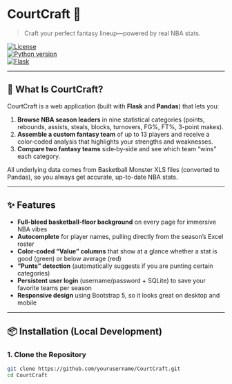 # CourtCraft 📸

> Craft your perfect fantasy lineup—powered by real NBA stats.

[![License](https://img.shields.io/badge/license-MIT-blue.svg)](LICENSE)  
[![Python version](https://img.shields.io/badge/python-3.9%2B-blue.svg)](https://www.python.org/downloads/)  
[![Flask](https://img.shields.io/badge/flask-2.0%2B-orange.svg)](https://flask.palletsprojects.com/)

---

## 🏀 What Is CourtCraft?

CourtCraft is a web application (built with **Flask** and **Pandas**) that lets you:

1. **Browse NBA season leaders** in nine statistical categories (points, rebounds, assists, steals, blocks, turnovers, FG%, FT%, 3-point makes).  
2. **Assemble a custom fantasy team** of up to 13 players and receive a color‐coded analysis that highlights your strengths and weaknesses.  
3. **Compare two fantasy teams** side‐by‐side and see which team “wins” each category.

All underlying data comes from Basketball Monster XLS files (converted to Pandas), so you always get accurate, up-to-date NBA stats.

---

## ✨ Features

- **Full-bleed basketball‐floor background** on every page for immersive NBA vibes  
- **Autocomplete** for player names, pulling directly from the season’s Excel roster  
- **Color‐coded “Value” columns** that show at a glance whether a stat is good (green) or below average (red)  
- **“Punts” detection** (automatically suggests if you are punting certain categories)  
- **Persistent user login** (username/password + SQLite) to save your favorite teams per season  
- **Responsive design** using Bootstrap 5, so it looks great on desktop and mobile

---

## 📦 Installation (Local Development)

### 1. Clone the Repository

```bash
git clone https://github.com/yourusername/CourtCraft.git
cd CourtCraft
